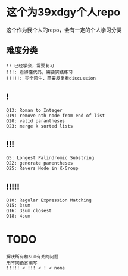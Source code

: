 # 这个为39xdgy个人repo
这个作为我个人的repo，会有一定的个人学习分类

## 难度分类
    !: 已经学会，需要复习
    !!!: 看得懂代码，需要实践练习
    !!!!!: 完全陌生，需要反复看discussion

## !
    Q13: Roman to Integer
    Q19: remove nth node from end of list
    Q20: valid parantheses
    Q23: merge k sorted lists

## !!!
    Q5: Longest Palindromic Substring 
    Q22: generate parentheses
    Q25: Revers Node in K-Group

## !!!!!
    Q10: Regular Expression Matching
    Q15: 3sum
    Q16: 3sum closest
    Q18: 4sum
# TODO
    解决所有和sum有关的问题
    用不同语言编写
    !!!!! < !!! < ! < none